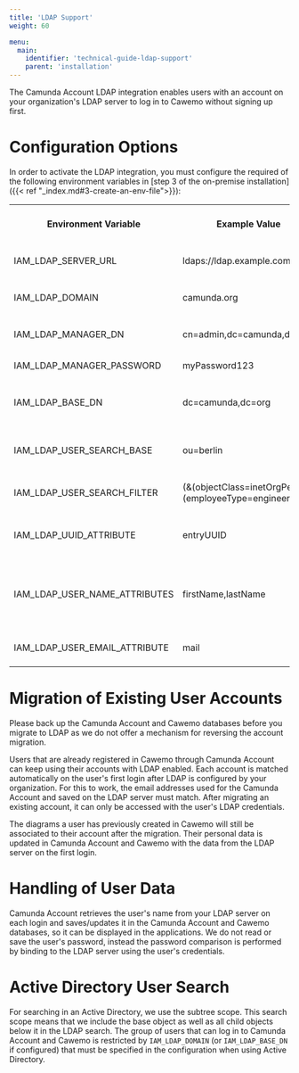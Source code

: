 ```yaml
---
title: 'LDAP Support'
weight: 60

menu:
  main:
    identifier: 'technical-guide-ldap-support'
    parent: 'installation'
---
```


The Camunda Account LDAP integration enables users with an account on your organization's LDAP server to log in to Cawemo without signing up first.
  
# Configuration Options

In order to activate the LDAP integration, you must configure the required of the following environment variables in
 [step 3 of the on-premise installation]({{< ref "_index.md#3-create-an-env-file">}}):

<table class="table table-striped">
 <tr>
   <th>Environment Variable</th>
   <th>Example Value</th>
   <th>Description</th>
   <th>Active Directory</th>
   <th>Other LDAP Server</th>
 </tr>
  <tr>
    <td>IAM_LDAP_SERVER_URL</td>
    <td>ldaps://ldap.example.com/</td>
    <td>URL at which the LDAP server can be reached</td>
    <td>Required</td>
    <td>Required</td>
  </tr>  
  <tr>
    <td>IAM_LDAP_DOMAIN</td>
    <td>camunda.org</td>
    <td>Domain of an Active Directory LDAP Server</td>
    <td>Required</td>
    <td>Not allowed</td>
 </tr>
 <tr>
    <td>IAM_LDAP_MANAGER_DN</td>
    <td>cn=admin,dc=camunda,dc=org</td>
    <td>Dn (Distinguished name) to bind to the LDAP server</td>
    <td>Not allowed</td>
    <td>Required</td>
 </tr>
 <tr>
    <td>IAM_LDAP_MANAGER_PASSWORD</td>
    <td>myPassword123</td>
    <td>Password to bind to the LDAP server</td>
    <td>Not allowed</td>
    <td>Required</td>
 </tr>
 <tr>
   <td>IAM_LDAP_BASE_DN</td>
   <td>dc=camunda,dc=org</td>
   <td>Start location for LDAP search (for AD: derive from IAM_LDAP_DOMAIN)</td>
   <td>Optional</td>
   <td>Required</td>
 </tr>
 <tr>
   <td>IAM_LDAP_USER_SEARCH_BASE</td>
   <td>ou=berlin</td>
   <td>Start location for user search; relative to IAM_LDAP_BASE_DN</td>
   <td>Not Allowed</td>
   <td>Optional</td>
 </tr>
 <tr>
   <td>IAM_LDAP_USER_SEARCH_FILTER</td>
   <td>(&(objectClass=inetOrgPerson)(employeeType=engineer))</td>
   <td>Filter to restrict the group of users to search in</td>
   <td>Optional</td>
   <td>Optional</td>
 </tr>
 <tr>
   <td>IAM_LDAP_UUID_ATTRIBUTE</td>
   <td>entryUUID</td>
   <td>Name of the attribute containing the UUID of the user (for AD: objectGUID)</td>
   <td>Required</td>
   <td>Required</td>
 </tr> 
 <tr>
   <td>IAM_LDAP_USER_NAME_ATTRIBUTES</td>
   <td>firstName,lastName</td>
   <td>Name(s) of the attribute(s) containing the user name; multiple names separated by a comma</td>
   <td>Required</td>
   <td>Required</td>
 </tr>
 <tr>
   <td>IAM_LDAP_USER_EMAIL_ATTRIBUTE</td>
   <td>mail</td>
   <td>Name of the attribute containing the user's email</td>
   <td>Required</td>
   <td>Required</td>
 </tr>
</table>

# Migration of Existing User Accounts

Please back up the Camunda Account and Cawemo databases before you migrate to LDAP as we do not offer a 
mechanism for reversing the account migration.

Users that are already registered in Cawemo through Camunda Account can keep using their accounts with LDAP enabled. 
Each account is matched automatically on the user's first login after LDAP is configured by your organization. 
For this to work, the email addresses used for the Camunda Account and saved on the LDAP server must match. 
After migrating an existing account, it can only be accessed with the user's LDAP credentials.
  
The diagrams a user has previously created in Cawemo will still be associated to their account after the migration.
Their personal data is updated in Camunda Account and Cawemo with the data from the LDAP server on the first login.

# Handling of User Data

Camunda Account retrieves the user's name from your LDAP server on each login and saves/updates it in the Camunda Account
 and Cawemo databases, so it can be displayed in the applications.
We do not read or save the user's password, instead the password comparison is performed by binding to the LDAP server 
 using the user's credentials.
 
# Active Directory User Search

For searching in an Active Directory, we use the subtree scope. This search scope means that we include the base object 
 as well as all child objects below it in the LDAP search.
The group of users that can log in to Camunda Account and Cawemo is restricted by `IAM_LDAP_DOMAIN`
(or `IAM_LDAP_BASE_DN` if configured) that must be specified in the configuration when using Active Directory.
